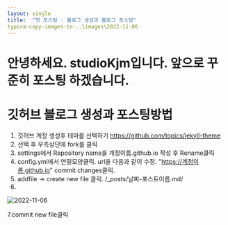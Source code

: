 ```yaml
---
layout: single
title:  "첫 포스팅 : 블로그 생성과 블로그 포스팅"
typora-copy-images-to:..\images\2022-11-06
---
```


#   안녕하세요. studioKjm입니다. 앞으로 꾸준히 포스팅 하겠습니다.

# 깃허브 블로그 생성과 포스팅방법

1. 깃허브 계정 생성후 테마를 선택하기 
   https://github.com/topics/jekyll-theme
2. 선택 후 우측상단에 fork를 클릭
3. settings에서 Repository name을 계정이름.github.io 작성 후 Rename클릭
4. config.yml에서 연필모양클릭. url을 다음과 같이 수정. "https://계정이름.github.io" commit changes클릭.
5. addfile -> create new file 클릭. /_posts/날짜-포스트이름.md/
6. 

![2022-11-06](C:\Users\User\Desktop\studioKjm.github.io-master\studioKjm.github.io-master\images\2022-11-06\2022-11-06.PNG)



  7.commit new file클릭

